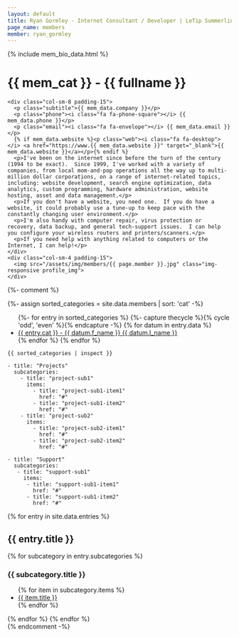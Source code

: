 ```yaml
---
layout: default
title: Ryan Gormley - Internet Consultant / Developer | LeTip Summerlin
page_name: members
member: ryan_gormley
---
```

{% include mem_bio_data.html %}
<div class="container margin-b-30">
  <div class="wide_banner">
    <h1>{{ mem_cat }} - {{ fullname }}</h1>
  </div>

    <div class="col-sm-8 padding-15">
      <p class="subtitle">{{ mem_data.company }}</p>
      <p class="phone"><i class="fa fa-phone-square"></i> {{ mem_data.phone }}</p>
      <p class="email"><i class="fa fa-envelope"></i> {{ mem_data.email }}</p>
      {% if mem_data.website %}<p class="web"><i class="fa fa-desktop"></i> <a href="https://www.{{ mem_data.website }}" target="_blank">{{ mem_data.website }}</a></p>{% endif %}
      <p>I've been on the internet since before the turn of the century (1994 to be exact).  Since 1999, I've worked with a variety of companies, from local mom-and-pop operations all the way up to multi-million dollar corporations, on a range of internet-related topics, including: website development, search engine optimization, data analytics, custom programming, hardware administration, website hosting, asset and data management.</p>
      <p>If you don't have a website, you need one.  If you do have a website, it could probably use a tune-up to keep pace with the constantly changing user environment.</p>
      <p>I'm also handy with computer repair, virus protection or recovery, data backup, and general tech-support issues.  I can help you configure your wireless routers and printers/scanners.</p>
      <p>If you need help with anything related to computers or the Internet, I can help!</p>
    </div>
    <div class="col-sm-4 padding-15">
      <img src="/assets/img/members/{{ page.member }}.jpg" class="img-responsive profile_img">
    </div>

</div>
  
{%- comment %}

{%- assign sorted_categories = site.data.members | sort: 'cat'  -%}
<ul>
{%- for entry in sorted_categories %}
{%- capture thecycle %}{% cycle 'odd', 'even' %}{% endcapture -%}
  {% for datum in entry.data %}
    <li {%- if thecycle == 'odd' %} class="{{ thecycle }}"{%- endif -%}> <a href="/members/{{ datum.bio_page }}">{{ entry.cat }} - {{ datum.f_name }} {{ datum.l_name }}</a></li>
  {% endfor %}
{% endfor %}
</ul>


  <!-- Debugging -->
  <pre><code>{{ sorted_categories | inspect }}</code></pre>
  
  <!-- example yml nested data -->
    - title: "Projects"
      subcategories:
        - title: "project-sub1"
          items:
            - title: "project-sub1-item1"
              href: "#"
            - title: "project-sub1-item2"
              href: "#"
        - title: "project-sub2"
          items:
            - title: "project-sub2-item1"
              href: "#"
            - title: "project-sub2-item2"
              href: "#"
  
    - title: "Support"
      subcategories:
       - title: "support-sub1"
         items:
          - title: "support-sub1-item1"
            href: "#"
          - title: "support-sub1-item2"
            href: "#"
   <!-- END example yml nested data -->
        
  <!-- example iteration over nested data -->
  <div class="container">
    <div class="row">
      {% for entry in site.data.entries %}
        <h2>{{ entry.title }}</h2>
        {% for subcategory in entry.subcategories %}
          <h3>{{ subcategory.title }}</h3>
          <ul>
          {% for item in subcategory.items %}
            <li><a href="{{ item.href }}">{{ item.title }}</a></li>
          {% endfor %}
          </ul>
        {% endfor %}
      {% endfor %}
    </div>
  </div>
{% endcomment -%}